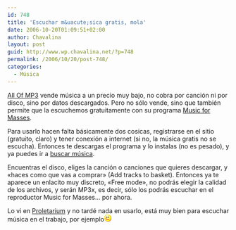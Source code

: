 ```yaml
---
id: 748
title: 'Escuchar m&uacute;sica gratis, mola'
date: 2006-10-20T01:09:51+02:00
author: Chavalina
layout: post
guid: http://www.wp.chavalina.net/?p=748
permalink: /2006/10/20/post-748/
categories:
  - Música
---
```

<a href="http://www.allofmp3.com/" target="_blank">All Of MP3</a> vende m&uacute;sica a un precio muy bajo, no cobra por canci&oacute;n ni por disco, sino por datos descargados. Pero no s&oacute;lo vende, sino que tambi&eacute;n permite que la escuchemos gratuitamente con su programa <a href="http://music.allofmp3.com/info/musicformasses.shtml" target="_blank">Music for Masses</a>.

Para usarlo hacen falta b&aacute;sicamente dos cosicas, registrarse en el sitio (gratuito, claro) y tener conexi&oacute;n a internet (si no, la m&uacute;sica gratis no se escucha). Entonces te descargas el programa y lo instalas (no es pesado), y ya puedes ir a <a href="http://music.allofmp3.com/added.shtml?date=today&#038;vol=1" target="_blank">buscar m&uacute;sica</a>.

Encuentras el disco, eliges la canci&oacute;n o canciones que quieres descargar, y «haces como que vas a comprar» (Add tracks to basket). Entonces ya te aparece un enlacito muy discreto, «Free mode», no podr&aacute;s elegir la calidad de los archivos, y ser&aacute;n MP3x, es decir, s&oacute;lo los podr&aacute;s escuchar en el reproductor Music for Masses&#8230; por ahora.

Lo vi en <a href="http://proletarium.org/2006/10/19/musica-para-las-masas/" target="_blank">Proletarium</a> y no tard&eacute; nada en usarlo, est&aacute; muy bien para escuchar m&uacute;sica en el trabajo, por ejemplo![emo](/imagenes/emoticonos/guino.gif)